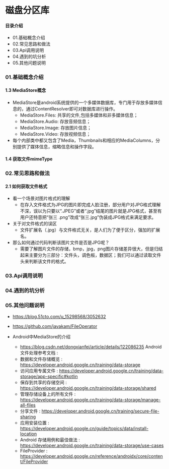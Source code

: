 # 磁盘分区库
#### 目录介绍
- 01.基础概念介绍
- 02.常见思路和做法
- 03.Api调用说明
- 04.遇到的坑分析
- 05.其他问题说明


### 01.基础概念介绍
#### 1.3 MediaStore概念
- MediaStore是android系统提供的一个多媒体数据库，专门用于存放多媒体信息的，通过ContentResolver即可对数据库进行操作。
    - MediaStore.Files: 共享的文件,包括多媒体和非多媒体信息；
    - MediaStore.Audio: 存放音频信息；
    - MediaStore.Image: 存放图片信息；
    - MediaStore.Video: 存放视频信息；
- 每个内部类中都又包含了Media，Thumbnails和相应的MediaColumns，分别提供了媒体信息，缩略信息和操作字段。


#### 1.4 获取文件mimeType



### 02.常见思路和做法
#### 2.1 如何获取文件格式
- 看一个场景对图片格式的理解
    - 在存入文件格式为JPG的图片即完成人脸注册，部分用户对JPG格式理解不深，误以为只要以“.JPEG”或者“.jpg”结尾的图片就是JPG格式，甚至有用户还特意把“张三 .png”改成“张三.jpg”伪装成JPG格式来满足要求。
- 关于对文件格式的误区
    - 文件扩展名（.jpg）与文件格式无关，是人们为了便于区分，强加的扩展名。
- 那么如何通过代码判断该图片文件是否是JPG呢？
    - 需要了解图片文件的存储，bmp，jpg，png图片存储差异很大，但是归结起来主要分为三部分：文件头，调色板，数据区；我们可以通过读取文件头来判断该文件的格式。


### 03.Api调用说明



### 04.遇到的坑分析


### 05.其他问题说明




- https://blog.51cto.com/u_15298568/3052632
- https://github.com/javakam/FileOperator

- Android中MediaStore的介绍
    - https://blog.csdn.net/dongxianfei/article/details/122086235
Android 文件处理参考文档 :
    - 数据和文件存储概览 : https://developer.android.google.cn/training/data-storage
    - 访问应用专属文件 : https://developer.android.google.cn/training/data-storage/app-specific#kotlin
    - 保存到共享的存储空间 : https://developer.android.google.cn/training/data-storage/shared
    - 管理存储设备上的所有文件 : https://developer.android.google.cn/training/data-storage/manage-all-files
    - 分享文件 : https://developer.android.google.cn/training/secure-file-sharing
    - 应用安装位置 : https://developer.android.google.cn/guide/topics/data/install-location
    - Android 存储用例和最佳做法 : https://developer.android.google.cn/training/data-storage/use-cases
    - FileProvider : https://developer.android.google.cn/reference/androidx/core/content/FileProvider